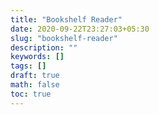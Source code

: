 ```yaml
---
title: "Bookshelf Reader"
date: 2020-09-22T23:27:03+05:30
slug: "bookshelf-reader"
description: ""
keywords: []
tags: []
draft: true
math: false
toc: true
---
```


